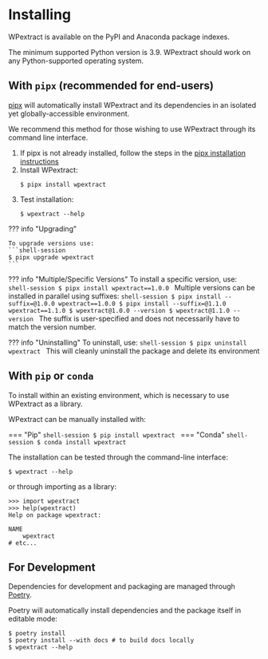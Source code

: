 # Installing

WPextract is available on the PyPI and Anaconda package indexes.

The minimum supported Python version is 3.9. WPextract should work on any Python-supported operating system.

## With `pipx` (recommended for end-users)

[pipx](https://pipx.pypa.io/stable/) will automatically install WPextract and its dependencies in an isolated yet globally-accessible environment.

We recommend this method for those wishing to use WPextract through its command line interface.

1. If pipx is not already installed, follow the steps in the [pipx installation instructions](https://pipx.pypa.io/stable/installation/)
2. Install WPextract:
    ```shell-session
    $ pipx install wpextract
    ```
3. Test installation:
    ```shell-session
    $ wpextract --help
    ```

??? info "Upgrading"

    To upgrade versions use:
    ```shell-session
    $ pipx upgrade wpextract
    ```
??? info "Multiple/Specific Versions"
    To install a specific version, use:
    ```shell-session
    $ pipx install wpextract==1.0.0
    ```
    Multiple versions can be installed in parallel using suffixes:
    ```shell-session
    $ pipx install --suffix=@1.0.0 wpextract==1.0.0
    $ pipx install --suffix=@1.1.0 wpextract==1.1.0
    $ wpextract@1.0.0 --version
    $ wpextract@1.1.0 --version
    ```
    The suffix is user-specified and does not necessarily have to match the version number.

??? info "Uninstalling"
    To uninstall, use:
    ```shell-session
    $ pipx uninstall wpextract
    ```
    This will cleanly uninstall the package and delete its environment


## With `pip` or `conda`

To install within an existing environment, which is necessary to use WPextract as a library.

WPextract can be manually installed with:

=== "Pip"
    ```shell-session
    $ pip install wpextract
    ```
=== "Conda"
    ```shell-session
    $ conda install wpextract
    ```

The installation can be tested through the command-line interface:

```shell-session
$ wpextract --help
```

or through importing as a library:

```pycon
>>> import wpextract
>>> help(wpextract)
Help on package wpextract:

NAME
    wpextract
# etc...
```

## For Development

Dependencies for development and packaging are managed through [Poetry](https://python-poetry.org/).

Poetry will automatically install dependencies and the package itself in editable mode:

 ```shell-session
 $ poetry install
 $ poetry install --with docs # to build docs locally
 $ wpextract --help
 ```
